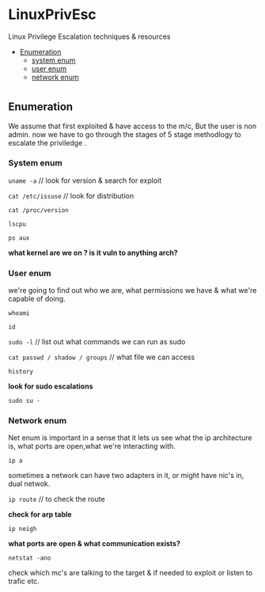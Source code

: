 # LinuxPrivEsc
Linux Privilege Escalation techniques &amp; resources

- [Enumeration](#enumeration)
  - [system enum](#system-enum)
  - [user enum](#user-enum)
  - [network enum](#network-enum)
  





# 
## Enumeration

We assume that first exploited & have access to the m/c,
But the user is non admin. now we have to go through the stages of 5
stage methodlogy to escalate the priviledge .

### System enum

`uname -a` // look for version & search for exploit

`cat /etc/issuse` // look for distribution

`cat /proc/version`

`lscpu`

`ps aux`

**what kernel are we on ? is it vuln to anything arch?**

### User enum

we're going to find out who we are, what permissions we have & what we're capable of doing.

`whoami`

`id`

`sudo -l` // list out what commands we can run as sudo

`cat passwd / shadow / groups` // what file we can access

`history`

**look for sudo escalations**

`sudo su -`

### Network enum

Net enum is important in a sense that it lets us see what the ip architecture is, what ports are open,what we're interacting with.

`ip a` 

sometimes a network can have two adapters in it, or might have nic's in, dual netwok.

`ip route` // to check the route

**check for arp table**

`ip neigh`

**what ports are open & what communication exists?**

`netstat -ano`

check which mc's are talking to the target & if needed to exploit or listen to trafic etc. 
